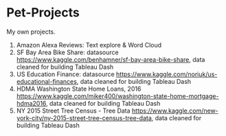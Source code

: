 # Pet-Projects
My own projects.
1. Amazon Alexa Reviews: Text explore & Word Cloud
2. SF Bay Area Bike Share: datasource https://www.kaggle.com/benhamner/sf-bay-area-bike-share, data cleaned for building Tableau Dash
3. US Education Finance: datasource https://www.kaggle.com/noriuk/us-educational-finances, data cleaned for building Tableau Dash
4. HDMA Washington State Home Loans, 2016 https://www.kaggle.com/miker400/washington-state-home-mortgage-hdma2016, data cleaned for building Tableau Dash
5. NY 2015 Street Tree Census - Tree Data https://www.kaggle.com/new-york-city/ny-2015-street-tree-census-tree-data, data cleaned for building Tableau Dash
